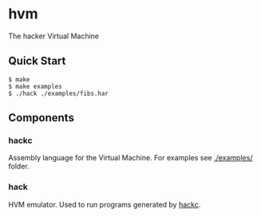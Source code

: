 # hvm

The hacker Virtual Machine

## Quick Start

```console
$ make
$ make examples
$ ./hack ./examples/fibs.har
```

## Components

### hackc

Assembly language for the Virtual Machine. For examples see [./examples/](./examples) folder.

### hack

HVM emulator. Used to run programs generated by [hackc](#hackc).
